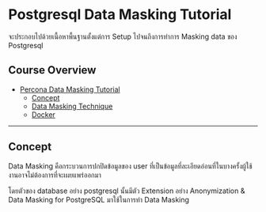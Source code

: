 # Postgresql Data Masking Tutorial

จะประกอบไปด้วยเนื้อหาพื้นฐานตั้งแต่การ Setup ไปจนถึงการทำการ Masking data ของ Postgresql 

## Course Overview

- [Percona Data Masking Tutorial](#percona-data-masking-tutorial)
    - [Concept](#concept)
    - [Data Masking Technique](#data-masking-technique)
    - [Docker](#docker)
---

## Concept 

Data Masking คือกระบวนการปกปิดข้อมูลของ user ที่เป็นข้อมูลที่ละเอียดอ่อนที่ในบางครั้งผู้ใช้งานอาจไม่ต้องการที่จะเผยแพร่ออกมา

โดยตัวของ database อย่าง postgresql นั้นมีตัว Extension อย่าง Anonymization & Data Masking for PostgreSQL มาใช้ในการทำ Data Masking 

